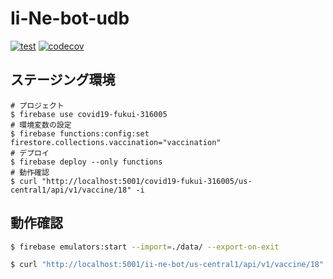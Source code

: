 # Ii-Ne-bot-udb

[![test](https://github.com/FooQooProject/Ii-Ne-bot-udb/actions/workflows/test.yaml/badge.svg)](https://github.com/FooQooProject/Ii-Ne-bot-udb/actions/workflows/test.yaml)
[![codecov](https://codecov.io/gh/FooQooProject/Ii-Ne-bot-user-api/branch/develop/graph/badge.svg?token=K6P127HQC8)](https://codecov.io/gh/FooQooProject/Ii-Ne-bot-user-api)

## ステージング環境

```
# プロジェクト
$ firebase use covid19-fukui-316005
# 環境変数の設定
$ firebase functions:config:set firestore.collections.vaccination="vaccination"
# デプロイ
$ firebase deploy --only functions
# 動作確認
$ curl "http://localhost:5001/covid19-fukui-316005/us-central1/api/v1/vaccine/18" -i
```

## 動作確認

```bash
$ firebase emulators:start --import=./data/ --export-on-exit

$ curl "http://localhost:5001/ii-ne-bot/us-central1/api/v1/vaccine/18"
```
